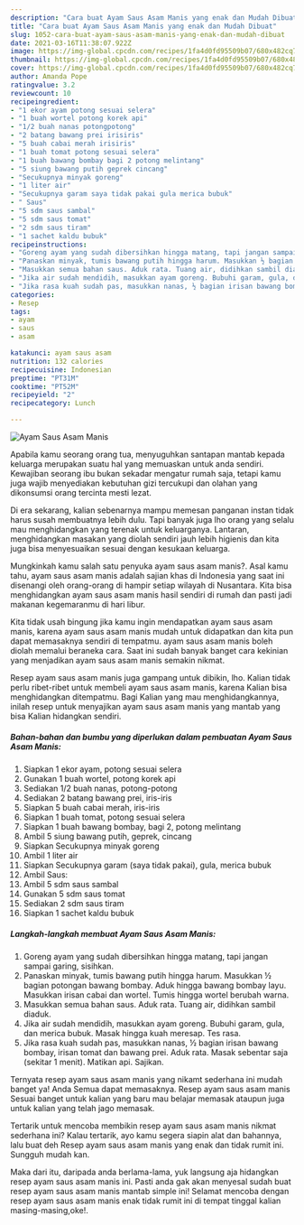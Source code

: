 ```yaml
---
description: "Cara buat Ayam Saus Asam Manis yang enak dan Mudah Dibuat"
title: "Cara buat Ayam Saus Asam Manis yang enak dan Mudah Dibuat"
slug: 1052-cara-buat-ayam-saus-asam-manis-yang-enak-dan-mudah-dibuat
date: 2021-03-16T11:38:07.922Z
image: https://img-global.cpcdn.com/recipes/1fa4d0fd95509b07/680x482cq70/ayam-saus-asam-manis-foto-resep-utama.jpg
thumbnail: https://img-global.cpcdn.com/recipes/1fa4d0fd95509b07/680x482cq70/ayam-saus-asam-manis-foto-resep-utama.jpg
cover: https://img-global.cpcdn.com/recipes/1fa4d0fd95509b07/680x482cq70/ayam-saus-asam-manis-foto-resep-utama.jpg
author: Amanda Pope
ratingvalue: 3.2
reviewcount: 10
recipeingredient:
- "1 ekor ayam potong sesuai selera"
- "1 buah wortel potong korek api"
- "1/2 buah nanas potongpotong"
- "2 batang bawang prei irisiris"
- "5 buah cabai merah irisiris"
- "1 buah tomat potong sesuai selera"
- "1 buah bawang bombay bagi 2 potong melintang"
- "5 siung bawang putih geprek cincang"
- "Secukupnya minyak goreng"
- "1 liter air"
- "Secukupnya garam saya tidak pakai gula merica bubuk"
- " Saus"
- "5 sdm saus sambal"
- "5 sdm saus tomat"
- "2 sdm saus tiram"
- "1 sachet kaldu bubuk"
recipeinstructions:
- "Goreng ayam yang sudah dibersihkan hingga matang, tapi jangan sampai garing, sisihkan."
- "Panaskan minyak, tumis bawang putih hingga harum. Masukkan ½ bagian potongan bawang bombay. Aduk hingga bawang bombay layu. Masukkan irisan cabai dan wortel. Tumis hingga wortel berubah warna."
- "Masukkan semua bahan saus. Aduk rata. Tuang air, didihkan sambil diaduk."
- "Jika air sudah mendidih, masukkan ayam goreng. Bubuhi garam, gula, dan merica bubuk. Masak hingga kuah meresap. Tes rasa."
- "Jika rasa kuah sudah pas, masukkan nanas, ½ bagian irisan bawang bombay, irisan tomat dan bawang prei. Aduk rata. Masak sebentar saja (sekitar 1 menit). Matikan api. Sajikan."
categories:
- Resep
tags:
- ayam
- saus
- asam

katakunci: ayam saus asam 
nutrition: 132 calories
recipecuisine: Indonesian
preptime: "PT31M"
cooktime: "PT52M"
recipeyield: "2"
recipecategory: Lunch

---
```



![Ayam Saus Asam Manis](https://img-global.cpcdn.com/recipes/1fa4d0fd95509b07/680x482cq70/ayam-saus-asam-manis-foto-resep-utama.jpg)

Apabila kamu seorang orang tua, menyuguhkan santapan mantab kepada keluarga merupakan suatu hal yang memuaskan untuk anda sendiri. Kewajiban seorang ibu bukan sekadar mengatur rumah saja, tetapi kamu juga wajib menyediakan kebutuhan gizi tercukupi dan olahan yang dikonsumsi orang tercinta mesti lezat.

Di era  sekarang, kalian sebenarnya mampu memesan panganan instan tidak harus susah membuatnya lebih dulu. Tapi banyak juga lho orang yang selalu mau menghidangkan yang terenak untuk keluarganya. Lantaran, menghidangkan masakan yang diolah sendiri jauh lebih higienis dan kita juga bisa menyesuaikan sesuai dengan kesukaan keluarga. 



Mungkinkah kamu salah satu penyuka ayam saus asam manis?. Asal kamu tahu, ayam saus asam manis adalah sajian khas di Indonesia yang saat ini disenangi oleh orang-orang di hampir setiap wilayah di Nusantara. Kita bisa menghidangkan ayam saus asam manis hasil sendiri di rumah dan pasti jadi makanan kegemaranmu di hari libur.

Kita tidak usah bingung jika kamu ingin mendapatkan ayam saus asam manis, karena ayam saus asam manis mudah untuk didapatkan dan kita pun dapat memasaknya sendiri di tempatmu. ayam saus asam manis boleh diolah memalui beraneka cara. Saat ini sudah banyak banget cara kekinian yang menjadikan ayam saus asam manis semakin nikmat.

Resep ayam saus asam manis juga gampang untuk dibikin, lho. Kalian tidak perlu ribet-ribet untuk membeli ayam saus asam manis, karena Kalian bisa menghidangkan ditempatmu. Bagi Kalian yang mau menghidangkannya, inilah resep untuk menyajikan ayam saus asam manis yang mantab yang bisa Kalian hidangkan sendiri.

<!--inarticleads1-->

##### Bahan-bahan dan bumbu yang diperlukan dalam pembuatan Ayam Saus Asam Manis:

1. Siapkan 1 ekor ayam, potong sesuai selera
1. Gunakan 1 buah wortel, potong korek api
1. Sediakan 1/2 buah nanas, potong-potong
1. Sediakan 2 batang bawang prei, iris-iris
1. Siapkan 5 buah cabai merah, iris-iris
1. Siapkan 1 buah tomat, potong sesuai selera
1. Siapkan 1 buah bawang bombay, bagi 2, potong melintang
1. Ambil 5 siung bawang putih, geprek, cincang
1. Siapkan Secukupnya minyak goreng
1. Ambil 1 liter air
1. Siapkan Secukupnya garam (saya tidak pakai), gula, merica bubuk
1. Ambil  Saus:
1. Ambil 5 sdm saus sambal
1. Gunakan 5 sdm saus tomat
1. Sediakan 2 sdm saus tiram
1. Siapkan 1 sachet kaldu bubuk




<!--inarticleads2-->

##### Langkah-langkah membuat Ayam Saus Asam Manis:

1. Goreng ayam yang sudah dibersihkan hingga matang, tapi jangan sampai garing, sisihkan.
1. Panaskan minyak, tumis bawang putih hingga harum. Masukkan ½ bagian potongan bawang bombay. Aduk hingga bawang bombay layu. Masukkan irisan cabai dan wortel. Tumis hingga wortel berubah warna.
1. Masukkan semua bahan saus. Aduk rata. Tuang air, didihkan sambil diaduk.
1. Jika air sudah mendidih, masukkan ayam goreng. Bubuhi garam, gula, dan merica bubuk. Masak hingga kuah meresap. Tes rasa.
1. Jika rasa kuah sudah pas, masukkan nanas, ½ bagian irisan bawang bombay, irisan tomat dan bawang prei. Aduk rata. Masak sebentar saja (sekitar 1 menit). Matikan api. Sajikan.




Ternyata resep ayam saus asam manis yang nikamt sederhana ini mudah banget ya! Anda Semua dapat memasaknya. Resep ayam saus asam manis Sesuai banget untuk kalian yang baru mau belajar memasak ataupun juga untuk kalian yang telah jago memasak.

Tertarik untuk mencoba membikin resep ayam saus asam manis nikmat sederhana ini? Kalau tertarik, ayo kamu segera siapin alat dan bahannya, lalu buat deh Resep ayam saus asam manis yang enak dan tidak rumit ini. Sungguh mudah kan. 

Maka dari itu, daripada anda berlama-lama, yuk langsung aja hidangkan resep ayam saus asam manis ini. Pasti anda gak akan menyesal sudah buat resep ayam saus asam manis mantab simple ini! Selamat mencoba dengan resep ayam saus asam manis enak tidak rumit ini di tempat tinggal kalian masing-masing,oke!.

